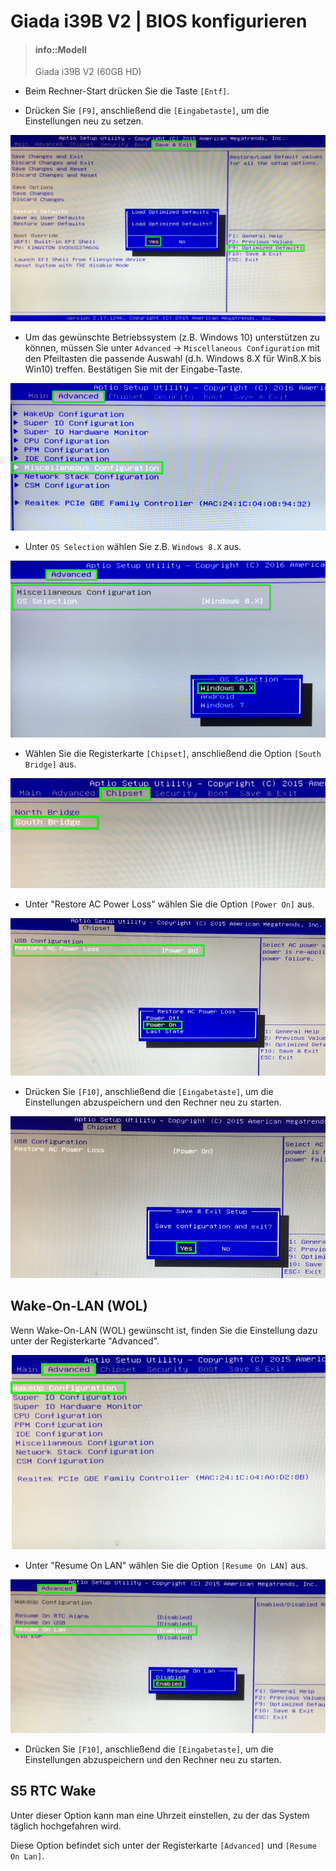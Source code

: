 # Giada i39B V2 | BIOS konfigurieren

> #### info::Modell
> Giada i39B V2 (60GB HD)

* Beim Rechner-Start drücken Sie die Taste `[Entf]`.

* Drücken Sie `[F9]`, anschließend die `[Eingabetaste]`, um die Einstellungen neu zu setzen.

![](../../images/BIOS-AMI-Load-Optimized-Defaults.jpg "Load Default Values")

* Um das gewünschte Betriebssystem (z.B. Windows 10) unterstützen zu können, müssen Sie unter `Advanced` -> `Miscellaneous Configuration` mit den Pfeiltasten die passende Auswahl (d.h. Windows 8.X für Win8.X bis Win10) treffen. Bestätigen Sie mit der Eingabe-Taste.

![](../../images/BIOS-AMI-Miscellaneous.Configuration.png "Advanced - Miscellaneous Configuration")

* Unter `OS Selection` wählen Sie z.B. `Windows 8.X` aus.

![](../../images/BIOS-AMI-OS-Win8.png "Betriebssystem: Windows 8.X auswählen")

* Wählen Sie die Registerkarte `[Chipset]`, anschließend die Option `[South Bridge]` aus.

![](../../images/BIOS-AMI-South-bridge.jpg "Chipset > South BridgeRestore")

* Unter "Restore AC Power Loss" wählen Sie die Option `[Power On]` aus.

![](../../images/BIOS-AMI-AC-PowerLoss_PowerON.jpg "Chipset > South BridgeRestore")

* Drücken Sie `[F10]`, anschließend die `[Eingabetaste]`, um die Einstellungen abzuspeichern und den Rechner neu zu starten.

![](../../images/BIOS-AMI-Save-Configuration.jpg "Einstellungen abspeichern und Rechner neustarten")

## Wake-On-LAN (WOL)

Wenn Wake-On-LAN (WOL) gewünscht ist, finden Sie die Einstellung dazu unter der Registerkarte "Advanced".

![](../../images/BIOS-AMI-Advanced-Wakeup-Config.jpg "WakeUp Konfiguration")

* Unter "Resume On LAN" wählen Sie die Option `[Resume On LAN]` aus.

![](../../images/BIOS-AMI-Advanced-Wakeup-Enable.jpg "Restore AC Power Loss: Power On")

* Drücken Sie `[F10]`, anschließend die `[Eingabetaste]`, um die Einstellungen abzuspeichern und den Rechner neu zu starten.

## S5 RTC Wake

Unter dieser Option kann man eine Uhrzeit einstellen, zu der das System täglich hochgefahren wird.

Diese Option befindet sich unter der Registerkarte `[Advanced]` und `[Resume On Lan]`.
